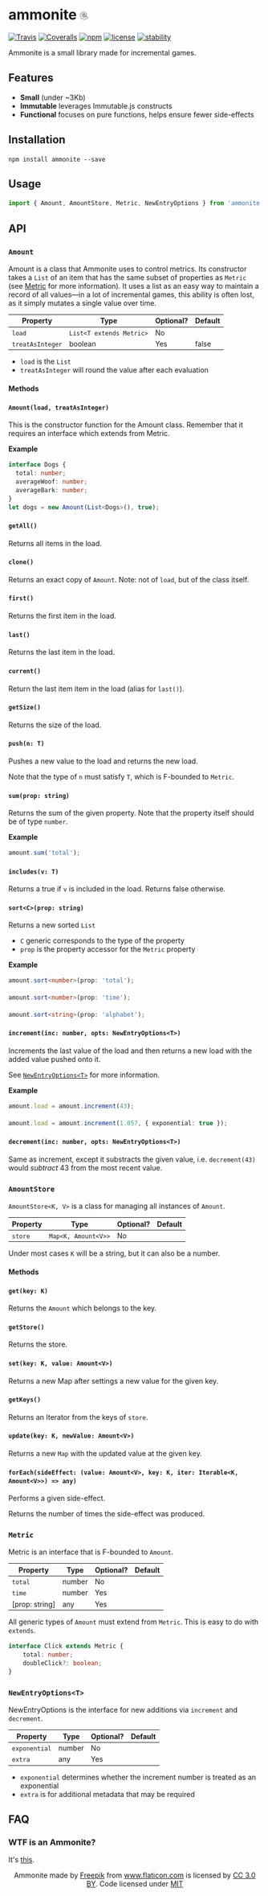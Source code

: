# ammonite ![ammonite](media/ammonite.png)

[![Travis](https://img.shields.io/travis/Clickopolis/ammonite.svg?style=flat-square)]()
[![Coveralls](https://img.shields.io/coveralls/Clickopolis/ammonite.svg?style=flat-square)]()
[![npm](https://img.shields.io/npm/v/ammonite.svg?style=flat-square)]()
[![license](https://img.shields.io/github/license/Clickopolis/ammonite.svg?style=flat-square)]()
[![stability](https://img.shields.io/badge/stability-experimental-orange.svg?style=flat-square)]()

Ammonite is a small library made for incremental games.

## Features
- **Small** (under ~3Kb)
- **Immutable** leverages Immutable.js constructs
- **Functional** focuses on pure functions, helps ensure fewer side-effects

## Installation

```
npm install ammonite --save
```

## Usage

```Typescript
import { Amount, AmountStore, Metric, NewEntryOptions } from 'ammonite';
```

## API

### `Amount`

Amount is a class that Ammonite uses to control metrics. Its constructor takes a `List` of an item that has the same subset of properties as `Metric` (see [Metric](#Metric) for more information). It uses a list as an easy way to maintain a record of all values&mdash;in a lot of incremental games, this ability is often lost, as it simply mutates a single value over time.

| Property       | Type                   | Optional? | Default |
|----------------|------------------------|------------|----------|
| `load`           | `List<T extends Metric>` | No |      |
| `treatAsInteger` | boolean                | Yes | false |

- `load` is the `List`
- `treatAsInteger` will round the value after each evaluation

#### Methods
#### `Amount(load, treatAsInteger)`

This is the constructor function for the Amount class. Remember that it requires an interface which extends from Metric.

**Example**

```Typescript
interface Dogs {
  total: number;
  averageWoof: number;
  averageBark: number;
}
let dogs = new Amount(List<Dogs>(), true);
```

#### `getAll()`

Returns all items in the load.

#### `clone()`

Returns an exact copy of `Amount`.
Note: not of `load`, but of the class itself.

#### `first()`

Returns the first item in the load.

#### `last()`

Returns the last item in the load.

#### `current()`

Return the last item item in the load (alias for `last()`).

#### `getSize()`

Returns the size of the load.

#### `push(n: T)`

Pushes a new value to the load and returns the new load.

Note that the type of `n` must satisfy `T`, which is F-bounded to `Metric`.

#### `sum(prop: string)`

Returns the sum of the given property. Note that the property itself should be of type `number`.

**Example**

```Typescript
amount.sum('total');
```

#### `includes(v: T)`

Returns a true if `v` is included in the load.
Returns false otherwise.

#### `sort<C>(prop: string)`

Returns a new sorted `List`

- `C` generic corresponds to the type of the property
- `prop` is the property accessor for the `Metric` property

**Example**

```Typescript
amount.sort<number>(prop: 'total');

amount.sort<number>(prop: 'time');

amount.sort<string>(prop: 'alphabet');
```

#### `increment(inc: number, opts: NewEntryOptions<T>)`

Increments the last value of the load and then returns a new load with the added value pushed onto it.

See [`NewEntryOptions<T>`](#newentryoptionst) for more information.

**Example**

```Typescript
amount.load = amount.increment(43);

amount.load = amount.increment(1.057, { exponential: true });
```

#### `decrement(inc: number, opts: NewEntryOptions<T>)`

Same as increment, except it substracts the given value, i.e. `decrement(43)` would _subtract_ 43 from the most recent value.

### `AmountStore`

`AmountStore<K, V>` is a class for managing all instances of `Amount`.

| Property | Type   | Optional? | Default |
|----------|--------|------------|------|
| `store`    | `Map<K, Amount<V>>` | No |   |

Under most cases `K` will be a string, but it can also be a number.

#### Methods

#### `get(key: K)`

Returns the `Amount` which belongs to the key.

#### `getStore()`

Returns the store.

#### `set(key: K, value: Amount<V>)`

Returns a new Map after settings a new value for the given key.

#### `getKeys()`

Returns an Iterator from the keys of `store`.

#### `update(key: K, newValue: Amount<V>)`

Returns a new `Map` with the updated value at the given key.

#### `forEach(sideEffect: (value: Amount<V>, key: K, iter: Iterable<K, Amount<V>>) => any)`

Performs a given side-effect.

Returns the number of times the side-effect was produced.


### `Metric`

Metric is an interface that is F-bounded to `Amount`.

| Property | Type   | Optional? | Default |
|----------|--------|------------|------|
| `total`    | number | No |   |
| `time`     | number | Yes |    |
| [prop: string]     | any | Yes | |

All generic types of `Amount` must extend from `Metric`. This is easy to do with `extends`.

```Typescript
interface Click extends Metric {
    total: number;
    doubleClick?: boolean;
}
```

### `NewEntryOptions<T>`

NewEntryOptions is the interface for new additions via `increment` and `decrement`.

| Property | Type   | Optional? | Default |
|----------|--------|------------|------|
| `exponential`    | number | No |   |
| `extra`     | any | Yes |    |

- `exponential` determines whether the increment number is treated as an exponential
- `extra` is for additional metadata that may be required

## FAQ

### WTF is an Ammonite?
It's [this](https://www.google.com/search?q=ammonite&source=lnms&tbm=isch&sa=X&ved=0ahUKEwjU8vfRgODSAhUE9WMKHQyXDDwQ_AUICCgB&biw=892&bih=935).


<p align="center">
Ammonite made by <a href="http://www.freepik.com" title="Freepik">Freepik</a> from <a href="http://www.flaticon.com" title="Flaticon">www.flaticon.com</a> is licensed by <a href="http://creativecommons.org/licenses/by/3.0/" title="Creative Commons BY 3.0" target="_blank">CC 3.0 BY</a>. Code licensed under <a href="https://mit-license.org/">MIT</a>
</p>
